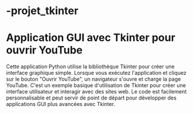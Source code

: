 # -projet_tkinter
# Application GUI avec Tkinter pour ouvrir YouTube

Cette application Python utilise la bibliothèque Tkinter pour créer une interface graphique simple. Lorsque vous exécutez l'application et cliquez sur le bouton "Ouvrir YouTube", un navigateur s'ouvre et charge la page YouTube. C'est un exemple basique d'utilisation de Tkinter pour créer une interface utilisateur et interagir avec des sites web. Le code est facilement personnalisable et peut servir de point de départ pour développer des applications GUI plus avancées avec Tkinter.
